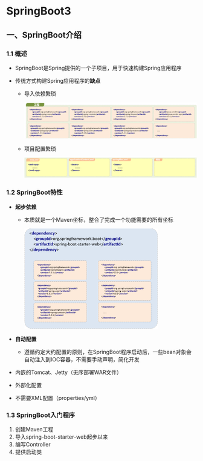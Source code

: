 # SpringBoot3

## 一、SpringBoot介绍

### 1.1 概述

- SpringBoot是Spring提供的一个子项目，用于快速构建Spring应用程序

- 传统方式构建Spring应用程序的**缺点**

  - 导入依赖繁琐

    ![](../assets/Snipaste_2023-11-11_21-35-19.png)

  - 项目配置繁琐

    ![](../assets/Snipaste_2023-11-11_21-35-41.png)

### 1.2 SpringBoot特性

- **起步依赖**

  - 本质就是一个Maven坐标，整合了完成一个功能需要的所有坐标

    <img src="../assets/Snipaste_2023-11-11_21-37-24.png" style="zoom:50%;" />

- **自动配置**

  - 遵循约定大约配置的原则，在SpringBoot程序启动后，一些bean对象会自动注入到IOC容器，不需要手动声明，简化开发

- 内嵌的Tomcat、Jetty（无序部署WAR文件）

- 外部化配置

- 不需要XML配置（properties/yml）

### 1.3 SpringBoot入门程序

1. 创建Maven工程
2. 导入spring-boot-starter-web起步以来
3. 编写Controller
4. 提供启动类